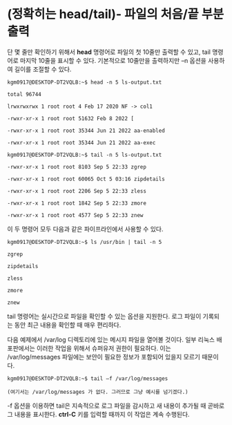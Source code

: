 
# (정확히는 head/tail)- 파일의 처음/끝 부분 출력


단 몇 줄만 확인하기 위해서 **head** 명령어로 파일의 첫 10줄만 출력할 수 있고, tail 명령어로 마지막 10줄을 표시할 수 있다. 기본적으로 10줄만을 출력하지만 –n 옵션을 사용하여 길이를 조절할 수 있다.

``` shell
kgm0917@DESKTOP-DT2VQLB:~$ head -n 5 ls-output.txt

total 96744

lrwxrwxrwx 1 root root 4 Feb 17 2020 NF -> col1

-rwxr-xr-x 1 root root 51632 Feb 8 2022 [

-rwxr-xr-x 1 root root 35344 Jun 21 2022 aa-enabled

-rwxr-xr-x 1 root root 35344 Jun 21 2022 aa-exec

kgm0917@DESKTOP-DT2VQLB:~$ tail -n 5 ls-output.txt

-rwxr-xr-x 1 root root 8103 Sep 5 22:33 zgrep

-rwxr-xr-x 1 root root 60065 Oct 5 03:16 zipdetails

-rwxr-xr-x 1 root root 2206 Sep 5 22:33 zless

-rwxr-xr-x 1 root root 1842 Sep 5 22:33 zmore

-rwxr-xr-x 1 root root 4577 Sep 5 22:33 znew
```

이 두 명령어 모두 다음과 같은 파이프라인에서 사용할 수 있다.


``` shell
kgm0917@DESKTOP-DT2VQLB:~$ ls /usr/bin | tail -n 5

zgrep

zipdetails

zless

zmore

znew
```

tail 명령어는 실시간으로 파일을 확인할 수 있는 옵션을 지원한다. 로그 파일이 기록되는 동안 최근 내용을 확인할 때 매우 편리하다.

다음 예제에서 /var/log 디렉토리에 있는 메시지 파일을 열어볼 것이다. 일부 리눅스 배포판에서는 이러한 작업을 위해서 슈퍼유저 권한이 필요하다. 이는 /var/log/messages 파일에는 보안이 필요한 정보가 포함되어 있을지 모르기 때문이다.


``` shell
kgm0917@DESKTOP-DT2VQLB:~$ tail –f /var/log/messages

(여기서는 /var/log/messages 가 없다. 그러므로 그냥 예시를 넘기겠다.)
```


-f 옵션을 이용하면 tail은 지속적으로 로그 파일을 감시하고 새 내용이 추가될 때 곧바로 그 내용을 표시한다. **ctrl-C** 키를 입력할 때까지 이 작업은 계속 수행된다.